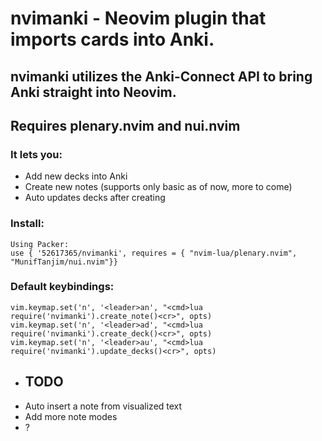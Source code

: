 # nvimanki - Neovim plugin that imports cards into Anki.
## nvimanki utilizes the Anki-Connect API to bring Anki straight into Neovim.
## Requires plenary.nvim and nui.nvim
### It lets you:
* Add new decks into Anki
* Create new notes (supports only basic as of now, more to come)
* Auto updates decks after creating

### Install:
```
Using Packer:
use { '52617365/nvimanki', requires = { "nvim-lua/plenary.nvim", "MunifTanjim/nui.nvim"}}
```


### Default keybindings:
```
vim.keymap.set('n', '<leader>an', "<cmd>lua require('nvimanki').create_note()<cr>", opts)
vim.keymap.set('n', '<leader>ad', "<cmd>lua require('nvimanki').create_deck()<cr>", opts)
vim.keymap.set('n', '<leader>au', "<cmd>lua require('nvimanki').update_decks()<cr>", opts)
```


- ## TODO
- Auto insert a note from visualized text
- Add more note modes
- ?
